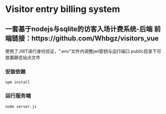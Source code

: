# Visitor entry billing system
<h2>一套基于nodejs与sqlite的访客入场计费系统-后端 前端链接：https://github.com/Whbgz/visitors_vue  </h2>

使用了JWT进行身份验证，".env"文件内调整jwt密钥与运行端口  public目录下可放置静态站点文件


### 安装依赖
```
npm install
```

### 运行服务端
```
node server.js
```

